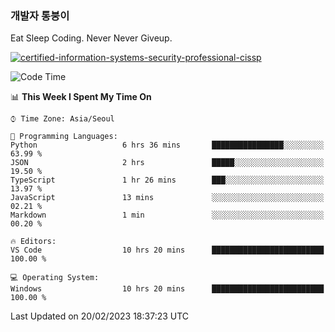 ### 개발자 통붕이
Eat Sleep Coding.
Never Never Giveup.

[![certified-information-systems-security-professional-cissp](https://user-images.githubusercontent.com/44606727/157613689-acd84ec6-5f8f-4e79-89d9-a8d51f033634.png)](https://www.credly.com/badges/f394a010-85a0-450b-9136-8043af01d71c/public_url)

<!--START_SECTION:waka-->
![Code Time](http://img.shields.io/badge/Code%20Time-1%2C443%20hrs%206%20mins-blue)

📊 **This Week I Spent My Time On** 

```text
⌚︎ Time Zone: Asia/Seoul

💬 Programming Languages: 
Python                   6 hrs 36 mins       ████████████████░░░░░░░░░   63.99 % 
JSON                     2 hrs               █████░░░░░░░░░░░░░░░░░░░░   19.50 % 
TypeScript               1 hr 26 mins        ███░░░░░░░░░░░░░░░░░░░░░░   13.97 % 
JavaScript               13 mins             ░░░░░░░░░░░░░░░░░░░░░░░░░   02.21 % 
Markdown                 1 min               ░░░░░░░░░░░░░░░░░░░░░░░░░   00.20 % 

🔥 Editors: 
VS Code                  10 hrs 20 mins      █████████████████████████   100.00 % 

💻 Operating System: 
Windows                  10 hrs 20 mins      █████████████████████████   100.00 % 

```


 Last Updated on 20/02/2023 18:37:23 UTC
<!--END_SECTION:waka-->
